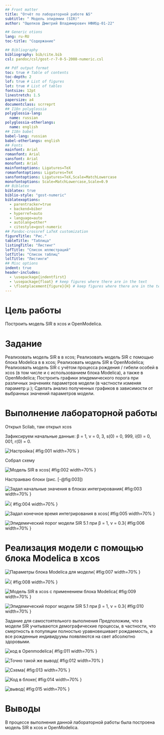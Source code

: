 ```yaml
---
## Front matter
title: "Отчёт по лабораторной работе №5"
subtitle: " Модель эпидемии (SIR)"
author: "Ощепков Дмитрий Владимирович НФИбд-01-22"

## Generic otions
lang: ru-RU
toc-title: "Содержание"

## Bibliography
bibliography: bib/cite.bib
csl: pandoc/csl/gost-r-7-0-5-2008-numeric.csl

## Pdf output format
toc: true # Table of contents
toc-depth: 2
lof: true # List of figures
lot: true # List of tables
fontsize: 12pt
linestretch: 1.5
papersize: a4
documentclass: scrreprt
## I18n polyglossia
polyglossia-lang:
  name: russian
polyglossia-otherlangs:
  name: english
## I18n babel
babel-lang: russian
babel-otherlangs: english
## Fonts
mainfont: Arial
romanfont: Arial
sansfont: Arial
monofont: Arial
mainfontoptions: Ligatures=TeX
romanfontoptions: Ligatures=TeX
sansfontoptions: Ligatures=TeX,Scale=MatchLowercase
monofontoptions: Scale=MatchLowercase,Scale=0.9
## Biblatex
biblatex: true
biblio-style: "gost-numeric"
biblatexoptions:
  - parentracker=true
  - backend=biber
  - hyperref=auto
  - language=auto
  - autolang=other*
  - citestyle=gost-numeric
## Pandoc-crossref LaTeX customization
figureTitle: "Рис."
tableTitle: "Таблица"
listingTitle: "Листинг"
lofTitle: "Список иллюстраций"
lotTitle: "Список таблиц"
lolTitle: "Листинги"
## Misc options
indent: true
header-includes:
  - \usepackage{indentfirst}
  - \usepackage{float} # keep figures where there are in the text
  - \floatplacement{figure}{H} # keep figures where there are in the text
---
```


# Цель работы

Построить модель SIR в xcos и OpenModelica.

# Задание

Реализовать модель SIR в в xcos;
Реализовать модель SIR с помощью блока Modelica в в xcos;
Реализовать модель SIR в OpenModelica;
Реализовать модель SIR с учётом процесса рождения / гибели особей в xcos (в том числе и с использованием блока Modelica), а также в OpenModelica;
Построить графики эпидемического порога при различных значениях параметров модели (в частности изменяя параметр 
μ
);
Сделать анализ полученных графиков в зависимости от выбранных значений параметров модели.

# Выполнение лабораторной работы

Открыл Scilab, там открыл xcos

Зафиксируем начальные данные: β = 1, ν = 0, 3, s(0) = 0, 999, i(0) = 0, 001,
r(0) = 0.

![Настройка](image/1.png){ #fig:001 width=70% }


Собрал схему

![Модель SIR в xcos](image/2.png){ #fig:002 width=70% }

Настраиваю блоки (рис. [-@fig:003])

![ Задал начальные значения в блоках интегрирования](image/3.png){ #fig:003 width=70% }

![](image/4.png){ #fig:004 width=70% }


![ Задал конечное время интегрирования в xcos](image/5.png){ #fig:005 width=70% }

![Эпидемический порог модели SIR 5.1 при β = 1, ν = 0.3](image/6.png){ #fig:006 width=70% }

 # Реализация модели с помощью блока Modelica в xcos

![ Параметры блока Modelica для модели](image/7.png){ #fig:007 width=70% }

![](image/8.png){ #fig:008 width=70% }

![Модель SIR в xcos с применением блока Modelica](image/9.png){ #fig:009 width=70% }

![Эпидемический порог модели SIR 5.1 при β = 1, ν = 0.3](image/6.png){ #fig:010 width=70% }


Задание для самостоятельного выполнения
 Предположим, что в модели SIR учитываются демографические процессы, в частности, что смертность в популяции полностью уравновешивает рождаемость, а все рожденные индивидуумы появляются на свет абсолютно здоровыми. 

![код в Openmodelica](image/11.png){ #fig:011 width=70% }


![Точно такой же вывод](image/10.png){ #fig:012 width=70% }


![Схема](image/12.png){ #fig:013 width=70% }


![Код в блоке](image/13.png){ #fig:014 width=70% }


![вывод](image/14.png){ #fig:015 width=70% }

# Выводы

В процессе выполнения данной лабораторной работы была построена модель SIR в xcos и OpenModelica.